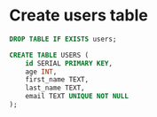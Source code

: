 # Create users table

```sql
DROP TABLE IF EXISTS users;
```

```sql
CREATE TABLE USERS (
    id SERIAL PRIMARY KEY,
    age INT,
    first_name TEXT,
    last_name TEXT,
    email TEXT UNIQUE NOT NULL
);
```